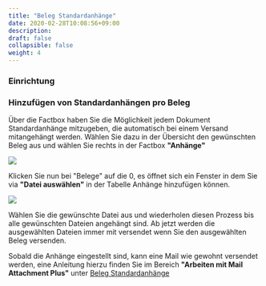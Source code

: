 ```yaml
---
title: "Beleg Standardanhänge"
date: 2020-02-28T10:08:56+09:00
description: 
draft: false
collapsible: false
weight: 4
---
```

### Einrichtung

### Hinzufügen von Standardanhängen pro Beleg

Über die Factbox haben Sie die Möglichkeit jedem Dokument Standardanhänge mitzugeben, die automatisch bei einem Versand mitangehängt werden. Wählen Sie dazu in der Übersicht den gewünschten Beleg aus und wählen Sie rechts in der Factbox **"Anhänge"**

![](images/apps/attachmentoverattachde.PNG)

Klicken Sie nun bei "Belege" auf die 0, es öffnet sich ein Fenster in dem Sie via **"Datei auswählen"** in der Tabelle Anhänge hinzufügen können.

![](images/apps/attachmentdoc.PNG)

Wählen Sie die gewünschte Datei aus und wiederholen diesen Prozess bis alle gewünschten Dateien angehängt sind. Ab jetzt werden die ausgewählten Dateien immer mit versendet wenn Sie den ausgewählten Beleg versenden.

Sobald die Anhänge eingestellt sind, kann eine Mail wie gewohnt versendet werden, eine Anleitung hierzu finden Sie im Bereich **"Arbeiten mit Mail Attachment Plus"** unter [Beleg Standardanhänge](de-de/apps/mail_attachment_plus/working-with-map/defaults-document/)
